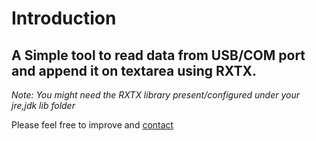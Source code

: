 # Introduction

A Simple tool to read data from USB/COM port and append it on textarea using RXTX.
--- 
*Note: You might need the RXTX library present/configured under your jre,jdk lib folder*﻿

Please feel free to improve and [contact](mailto:talha@codeot.com)
